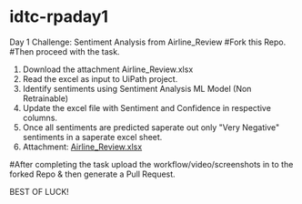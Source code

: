 # idtc-rpaday1

Day 1 Challenge: Sentiment Analysis from Airline_Review
#Fork this Repo.
#Then proceed with the task.

1. Download the attachment Airline_Review.xlsx
2. Read the excel as input to UiPath project.
3. Identify sentiments using Sentiment Analysis ML Model (Non Retrainable)
4. Update the excel file with Sentiment and Confidence in respective columns.
5. Once all sentiments are predicted saperate out only "Very Negative" sentiments in a saperate excel sheet.
6. Attachment: [Airline_Review.xlsx](https://github.com/incubateind/idtc-rpaday1/files/6602044/Airline_Review.xlsx)

#After completing the task upload the workflow/video/screenshots in to the forked Repo & then generate a Pull Request.

BEST OF LUCK!
